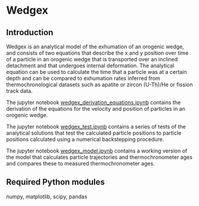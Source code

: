 # Wedgex

## Introduction

Wedgex is an analytical model of the exhumation of an orogenic wedge, and consists of two equations that describe the x and y position over time of a particle in an orogenic wedge that is transported over an inclined detachment and that undergoes internal deformation. The analytical equation can be used to calculate the time that a particle was at a certain depth and can be compared to exhumation rates inferred from thermochronological datasets such as apatite or zircon (U-Th)/He or fission track data.

The jupyter notebook [wedgex_derivation_equations.ipynb](wedge_derivation_equations.ipynb) contains the derivation of the equations for the velocity and position of particles in an orogenic wedge.

The jupyter notebook [wedgex_test.ipynb](wedge_test.ipynb) contains a series of tests of the analytical solutions that test the calculated particle positions to particle positions calculated using a numerical backstepping procedure. 

The jupyter notebook [wedgex_model.ipynb](wedge_model.ipynb) contains a working version of the model that calculates particle trajectories and thermochronometer ages and compares these to measured thermochronometer ages. 


## Required Python modules

numpy, matplotlib, scipy, pandas



